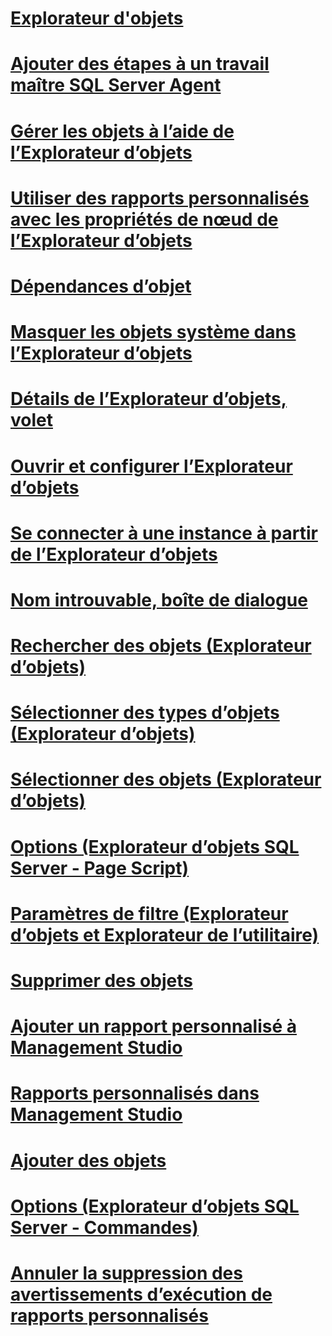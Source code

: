 # [Explorateur d'objets](object-explorer.md)
# [Ajouter des étapes à un travail maître SQL Server Agent](add-steps-to-a-sql-server-agent-master-job.md)
# [Gérer les objets à l’aide de l’Explorateur d’objets](manage-objects-by-using-object-explorer.md)
# [Utiliser des rapports personnalisés avec les propriétés de nœud de l’Explorateur d’objets](use-custom-reports-with-object-explorer-node-properties.md)
# [Dépendances d’objet](object-dependencies.md)
# [Masquer les objets système dans l’Explorateur d’objets](hide-system-objects-in-object-explorer.md)
# [Détails de l’Explorateur d’objets, volet](object-explorer-details-pane.md)
# [Ouvrir et configurer l’Explorateur d’objets](open-and-configure-object-explorer.md)
# [Se connecter à une instance à partir de l’Explorateur d’objets](connect-to-an-instance-from-object-explorer.md)
# [Nom introuvable, boîte de dialogue](name-not-found-dialog-box.md)
# [Rechercher des objets (Explorateur d’objets)](browse-for-objects-object-explorer.md)
# [Sélectionner des types d’objets (Explorateur d’objets)](select-object-types-object-explorer.md)
# [Sélectionner des objets (Explorateur d’objets)](select-objects-object-explorer.md)
# [Options (Explorateur d’objets SQL Server - Page Script)](options-sql-server-object-explorer-scripting-page.md)
# [Paramètres de filtre (Explorateur d’objets et Explorateur de l’utilitaire)](filter-settings-object-explorer-and-utility-explorer.md)
# [Supprimer des objets](delete-objects.md)
# [Ajouter un rapport personnalisé à Management Studio](add-a-custom-report-to-management-studio.md)
# [Rapports personnalisés dans Management Studio](custom-reports-in-management-studio.md)
# [Ajouter des objets](add-objects.md)
# [Options (Explorateur d’objets SQL Server - Commandes)](options-sql-server-object-explorer-commands.md)
# [Annuler la suppression des avertissements d’exécution de rapports personnalisés](unsuppress-run-custom-report-warnings.md)

